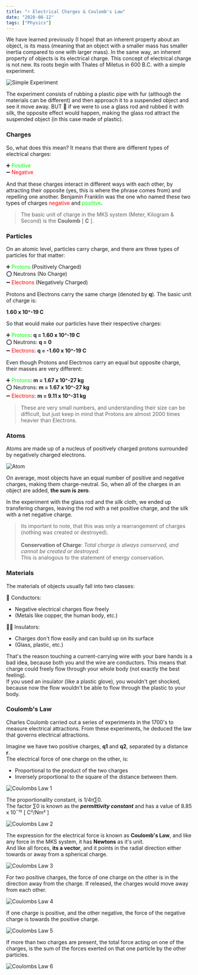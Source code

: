 ```yaml
---
title: "⚡ Electrical Charges & Coulomb's Law"
date: "2020-08-12"
tags: ["Physics"]
---
```


We have learned previously (I hope) that an inherent property about an object, is its mass (meaning that an object with a smaller mass has smaller inertia compared to one with larger mass).
In the same way, an inherent property of objects is its electrical charge.
This concept of electrical charge is not new. Its roots begin with Thales of Miletus in 600 B.C. with a simple experiment.

![Simple Experiment](https://cdn.kapwing.com/final_5f34775369f6c30015cbd3c5_345842.gif)

The experiment consists of rubbing a plastic pipe with fur (although the materials can be different) and then approach it to a suspended object and see it move away.
BUT 🍑 if we were to use a glass rod and rubbed it with silk, the opposite effect would happen, making the glass rod attract the suspended object (in this case made of plastic).

### Charges

So, what does this mean? It means that there are different types of electrical charges:

➕ <span style="color: lime;">Positive</span><br>
➖ <span style="color: red;">Negative</span>

And that these charges interact in different ways with each other, by attracting their opposite (yes, this is where the phrase comes from) and repelling one another.
Benjamin Franklin was the one who named these two types of charges <span style="color: red;">negative</span> and <span style="color: lime;">positive</span>. <br>
> The basic unit of charge in the MKS system (Meter, Kilogram & Second) is the __Coulomb__ [ __C__ ].

### Particles

On an atomic level, particles carry charge, and there are three types of particles for that matter:

➕ <span style="color: lime;">Protons</span> (Positively Charged) <br>
⭕ Neutrons (No Charge) <br>
➖ <span style="color: red;">Electrons</span> (Negatively Charged)

Protons and Electrons carry the same charge (denoted by __q__). The basic unit of charge is:

__1.60 x 10^-19 C__

So that would make our particles have their respective charges:

➕ <span style="color: lime;">Protons</span>: __q = 1.60 x 10^-19 C__ <br>
⭕ Neutrons: __q = 0__ <br>
➖ <span style="color: red;">Electrons</span>: __q = -1.60 x 10^-19 C__

Even though Protons and Electrnos carry an equal but opposite charge, their masses are very different:

➕ <span style="color: lime;">Protons</span>: __m = 1.67 x 10^-27 kg__ <br>
⭕ Neutrons: __m = 1.67 x 10^-27 kg__ <br>
➖ <span style="color: red;">Electrons</span>: __m = 9.11 x 10^-31 kg__

> These are very small numbers, and understanding their size can be difficult, but just keep in mind that Protons are almost 2000 times heavier than Electrons.

### Atoms

Atoms are made up of a nucleus of positively charged protons surrounded by negatively charged electrons.

![Atom](https://media.giphy.com/media/tAPkUnA2GQNVK/giphy.gif)

On average, most objects have an equal number of positive and negative charges, making them charge-neutral. So, when all of the charges in an object are added, __the sum is zero__.

In the experiment with the glass rod and the silk cloth, we ended up transfering charges, leaving the rod with a net positive charge, and the silk with a net negative charge.

> Its important to note, that this was only a rearrangement of charges (nothing was created or destroyed). <br> <br>__Conservation of Charge__: *Total charge is always conserved, and cannot be created or destroyed.* <br> This is analogous to the statement of energy conservation.

### Materials

The materials of objects usually fall into two classes: 

🦾 Conductors: 
- Negative electrical charges flow freely
- (Metals like copper, the human body, etc.)

💪🏻 Insulators: 
- Charges don't flow easily and can build up on its surface
- (Glass, plastic, etc.)

That's the reason touching a current-carrying wire with your bare hands is a bad idea, because both you and the wire are conductors. This means that charge could freely flow through your whole body (not exactly the best feeling).<br>
If you used an insulator (like a plastic glove), you wouldn't get shocked, because now the flow wouldn't be able to flow through the plastic to your body.

### Coulomb's Law

Charles Coulomb carried out a series of experiments in the 1700's to measure electrical attractions. From these experiments, he deduced the law that governs electrical attractions.

Imagine we have two positive charges, __q1__ and __q2__, separated by a distance __r__.<br>
The electrical force of one charge on the other, is:
- Proportional to the product of the two charges 
- Inversely proportional to the square of the distance between them.

![Coulombs Law 1](./CoulombsLaw1.png)

The proportionality constant, is 1/4π∑0. <br>
The factor ∑0 is known as the *__permittivity constant__* and has a value of 8.85 x 10¯¹² [ C²/Nm² ]

![Coulombs Law 2](./CoulombsLaw2.png)

The expression for the electrical force is known as __Coulomb's Law__, and like any force in the MKS system, it has __Newtons__ as it's unit.<br>
And like all forces, __its a vector__, and it points in the radial direction either towards or away from a spherical charge.

![Coulombs Law 3](./CoulombsLaw3.png)

For two positive charges, the force of one charge on the other is in the direction away from the charge. If released, the charges would move away from each other.

![Coulombs Law 4](./CoulombsLaw4.png)

If one charge is positive, and the other negative, the force of the negative charge is towards the positive charge.

![Coulombs Law 5](./CoulombsLaw5.png)

If more than two charges are present, the total force acting on one of the charges, is the sum of the forces exerted on that one particle by the other particles.

![Coulombs Law 6](./CoulombsLaw6.png)